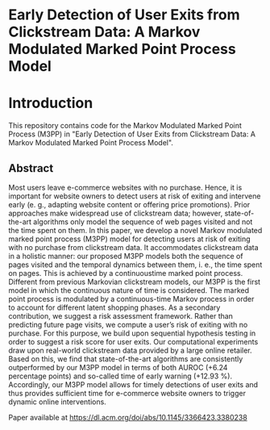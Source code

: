 # Early Detection of User Exits from Clickstream Data: A Markov Modulated Marked Point Process Model

# Introduction
This repository contains code for the Markov Modulated Marked Point Process (M3PP) in "Early Detection of User Exits from Clickstream Data: A Markov Modulated Marked Point Process Model".

## Abstract
Most users leave e-commerce websites with no purchase. Hence, it is important for website owners to detect users at risk of exiting and intervene early (e. g., adapting website content or offering price promotions). Prior approaches make widespread use of clickstream data; however, state-of-the-art algorithms only model the sequence of web pages visited and not the time spent on them. In this paper, we develop a novel Markov modulated marked point process (M3PP) model for detecting users at risk of exiting with no purchase from clickstream data. It accommodates clickstream data in a holistic manner: our proposed M3PP models both the sequence of pages visited and the temporal dynamics between them, i. e., the time spent on pages. This is achieved by a continuoustime marked point process. Different from previous Markovian clickstream models, our M3PP is the first model in which the continuous nature of time is considered. The marked point process is modulated by a continuous-time Markov process in order to account for different latent shopping phases. As a secondary contribution, we suggest a risk assessment framework. Rather than predicting future page visits, we compute a user’s risk of exiting with no purchase. For this purpose, we build upon sequential hypothesis testing in order to suggest a risk score for user exits. Our computational experiments draw upon real-world clickstream data provided by a large online retailer. Based on this, we find that state-of-the-art algorithms are consistently outperformed by our M3PP model in terms of both AUROC (+6.24 percentage points) and so-called time of early warning (+12.93 %). Accordingly, our M3PP model allows for timely detections of user exits and thus provides sufficient time for e-commerce website owners to trigger dynamic online interventions.


Paper available at https://dl.acm.org/doi/abs/10.1145/3366423.3380238
